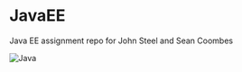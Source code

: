 # JavaEE
Java EE assignment repo for John Steel and Sean Coombes

![Java](http://imgur.com/YjwaTQg.png)
